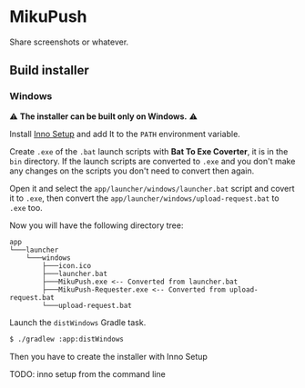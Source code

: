 # MikuPush

Share screenshots or whatever.

## Build installer

### Windows

⚠️ **The installer can be built only on Windows.** ⚠️

Install [Inno Setup](https://jrsoftware.org/isdl.php) and add It to the `PATH` environment variable.

Create `.exe` of the `.bat` launch scripts with **Bat To Exe Coverter**, it is in the `bin` directory.
If the launch scripts are converted to `.exe` and you don't make any changes on the scripts you don't need
to convert then again.

Open it and select the `app/launcher/windows/launcher.bat` script and covert it to `.exe`, then convert the 
`app/launcher/windows/upload-request.bat` to `.exe` too.

Now you will have the following directory tree:

```
app
└───launcher
    └───windows
        ├───icon.ico
        ├───launcher.bat
        ├───MikuPush.exe <-- Converted from launcher.bat
        ├───MikuPush-Requester.exe <-- Converted from upload-request.bat
        └───upload-request.bat
```

Launch the `distWindows` Gradle task.

```sh
$ ./gradlew :app:distWindows
```

Then you have to create the installer with Inno Setup

TODO: inno setup from the command line